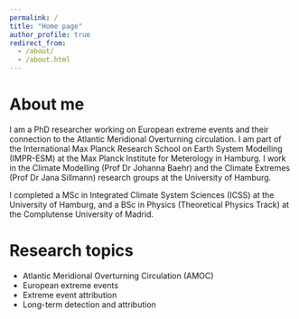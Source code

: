```yaml
---
permalink: /
title: "Home page"
author_profile: true
redirect_from: 
  - /about/
  - /about.html
---
```


# About me
I am a PhD researcher working on European extreme events and their connection to the Atlantic Meridional Overturning circulation. I am part of the International Max Planck Research School on Earth System Modelling (IMPR-ESM) at the Max Planck Institute for Meterology in Hamburg. I work in the Climate Modelling (Prof Dr Johanna Baehr) and the Climate Extremes (Prof Dr Jana Sillmann) research groups at the University of Hamburg.

I completed a MSc in Integrated Climate System Sciences (ICSS) at the University of Hamburg, and a BSc in Physics (Theoretical Physics Track) at the Complutense University of Madrid.

# Research topics
- Atlantic Meridional Overturning Circulation (AMOC)
- European extreme events
- Extreme event attribution
- Long-term detection and attribution


